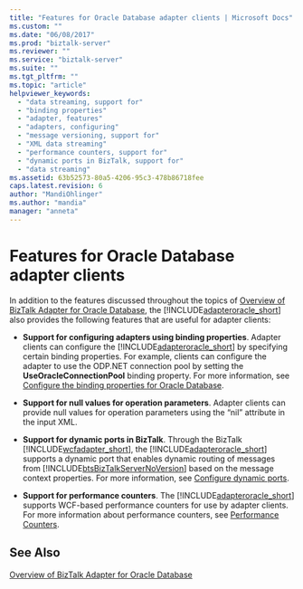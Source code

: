 ```yaml
---
title: "Features for Oracle Database adapter clients | Microsoft Docs"
ms.custom: ""
ms.date: "06/08/2017"
ms.prod: "biztalk-server"
ms.reviewer: ""
ms.service: "biztalk-server"
ms.suite: ""
ms.tgt_pltfrm: ""
ms.topic: "article"
helpviewer_keywords: 
  - "data streaming, support for"
  - "binding properties"
  - "adapter, features"
  - "adapters, configuring"
  - "message versioning, support for"
  - "XML data streaming"
  - "performance counters, support for"
  - "dynamic ports in BizTalk, support for"
  - "data streaming"
ms.assetid: 63b52573-80a5-4206-95c3-478b86718fee
caps.latest.revision: 6
author: "MandiOhlinger"
ms.author: "mandia"
manager: "anneta"
---
```

# Features for Oracle Database adapter clients
In addition to the features discussed throughout the topics of [Overview of BizTalk Adapter for Oracle Database](../../adapters-and-accelerators/adapter-oracle-database/overview-of-biztalk-adapter-for-oracle-database.md), the [!INCLUDE[adapteroracle_short](../../includes/adapteroracle-short-md.md)] also provides the following features that are useful for adapter clients:  
  
-   **Support for configuring adapters using binding properties**. Adapter clients can configure the [!INCLUDE[adapteroracle_short](../../includes/adapteroracle-short-md.md)] by specifying certain binding properties. For example, clients can configure the adapter to use the ODP.NET connection pool by setting the **UseOracleConnectionPool** binding property. For more information, see [Configure the binding properties for Oracle Database](../../adapters-and-accelerators/adapter-oracle-database/configure-the-binding-properties-for-oracle-database.md).  
  
-   **Support for null values for operation parameters**. Adapter clients can provide null values for operation parameters using the “nil” attribute in the input XML.  
  
-   **Support for dynamic ports in BizTalk**. Through the BizTalk [!INCLUDE[wcfadapter_short](../../includes/wcfadapter-short-md.md)], the [!INCLUDE[adapteroracle_short](../../includes/adapteroracle-short-md.md)] supports a dynamic port that enables dynamic routing of messages from [!INCLUDE[btsBizTalkServerNoVersion](../../includes/btsbiztalkservernoversion-md.md)] based on the message context properties. For more information, see [Configure dynamic ports](../../adapters-and-accelerators/adapter-oracle-database/configure-dynamic-ports-in-the-oracle-database-adapter.md).  
  
-   **Support for performance counters**. The [!INCLUDE[adapteroracle_short](../../includes/adapteroracle-short-md.md)] supports WCF-based performance counters for use by adapter clients. For more information about performance counters, see [Performance Counters](../../core/performance-counters.md).  
  
## See Also  
 [Overview of BizTalk Adapter for Oracle Database](../../adapters-and-accelerators/adapter-oracle-database/overview-of-biztalk-adapter-for-oracle-database.md)